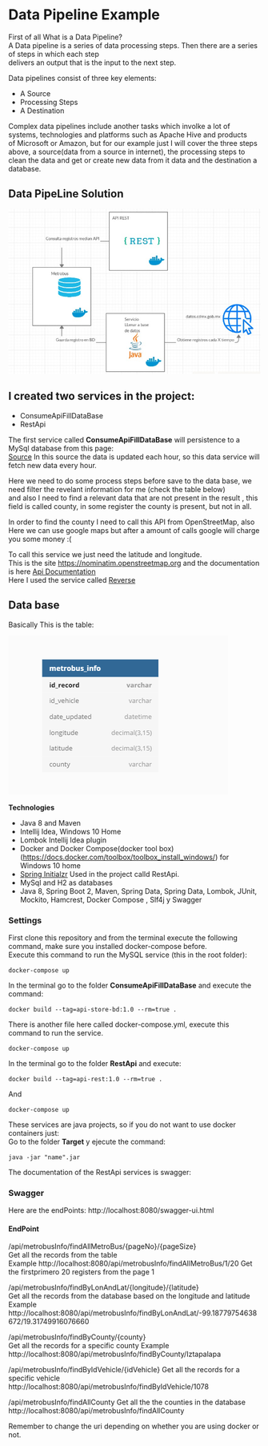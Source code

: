 # Data Pipeline Example
First of all What is a Data Pipeline?  
A Data pipeline  is a series of data processing steps. Then there are a series of steps in which each step  
delivers an output that is the input to the next step.  

Data pipelines consist of three key elements:
* A Source
* Processing Steps
* A Destination

Complex data pipelines include another tasks which involke a lot of systems, technologies and platforms such as Apache Hive and products  
of Microsoft or Amazon, but for our example just I will cover the three steps above, a source(data from a source in internet), the processing steps to  
clean the data and get or create new data from it data and the destination a database.  

## Data PipeLine Solution
![Alt text](img/diagrama.jpeg?raw=true "Data Pipeline Solution")

## I created two services in the project:
* ConsumeApiFillDataBase
* RestApi


The first service  called **ConsumeApiFillDataBase** will persistence to a MySql database from this page:  
[Source](https://datos.cdmx.gob.mx/dataset/prueba_fetchdata_metrobus) 
In this source the data is updated each hour, so this data service will fetch new data every hour.  

Here we need to do some process steps before save to the data base,  we need filter the revelant information for me (check the table below)  
and also I need to find a relevant data that are not present in the result , this field is called county, in some register the county is present, but not in all.    

In order to find the county I need to call this API from OpenStreetMap, also Here we can use google maps but after a amount of calls google will charge you some money :(  

To call this service we just need the latitude and longitude.  
This is the site https://nominatim.openstreetmap.org and the documentation is here [Api Documentation](https://nominatim.org/release-docs/develop/api/Overview/)  
Here I used the service called  [Reverse ](https://nominatim.org/release-docs/develop/api/Reverse/)   

## Data base
Basically This is the table:  

![Alt text](img/table.PNG?raw=true "MySql Table")

**Technologies**
* Java 8 and Maven
* Intellij Idea, Windows 10 Home
* Lombok Intellij Idea plugin
* Docker and Docker Compose(docker tool box) (https://docs.docker.com/toolbox/toolbox_install_windows/) for Windows 10 home
* [Spring Initialzr](https://start.spring.io/)  Used in the project calld RestApi.
* MySql and H2 as databases
* Java 8, Spring Boot 2, Maven, Spring Data, Spring Data, Lombok, JUnit, Mockito, Hamcrest, Docker Compose , Slf4j y Swagger

### Settings

First clone this repository and from the terminal execute the following command, make sure you installed docker-compose before.  
Execute this command to run the MySQL service (this in the root folder):  

```
docker-compose up
```

In the terminal go to the folder **ConsumeApiFillDataBase** and execute the command:  
```
docker build --tag=api-store-bd:1.0 --rm=true .
```

There is another file here called docker-compose.yml, execute this command to run the service.  
```
docker-compose up
```

In the terminal go to the folder **RestApi** and execute:  
```
docker build --tag=api-rest:1.0 --rm=true .
```
And  

```
docker-compose up
```


These services are java projects, so if you do not want to use docker containers just:  
Go to the folder **Target** y ejecute the command:  

```
java -jar "name".jar
```

The documentation of the RestApi services is swagger: 


### Swagger
Here are the endPoints: http://localhost:8080/swagger-ui.html

#### EndPoint
/api/metrobusInfo/findAllMetroBus/{pageNo}/{pageSize}  
Get all the records from the table     
Example http://localhost:8080/api/metrobusInfo/findAllMetroBus/1/20  Get  the firstprimero 20 registers from the page 1  


​/api​/metrobusInfo​/findByLonAndLat​/{longitude}​/{latitude}  
Get all the records from the database based on the longitude and latitude  
Example http://localhost:8080/api/metrobusInfo/findByLonAndLat/-99.18779754638672/19.31749916076660  

/api/metrobusInfo/findByCounty/{county}  
Get all the records for a specific county
Example http://localhost:8080/api/metrobusInfo/findByCounty/Iztapalapa


​/api​/metrobusInfo​/findByIdVehicle​/{idVehicle}
Get all the records for a specific vehicle
http://localhost:8080/api/metrobusInfo/findByIdVehicle/1078

/api/metrobusInfo/findAllCounty
Get all the the counties in the database  
http://localhost:8080/api/metrobusInfo/findAllCounty  

Remember to change the uri depending on whether you are using docker or not.
